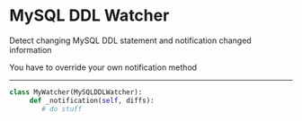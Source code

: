 # MySQL DDL Watcher

Detect changing MySQL DDL statement and notification changed information

You have to override your own notification method

---
```python
class MyWatcher(MySQLDDLWatcher):
     def _notification(self, diffs):
        # do stuff
```